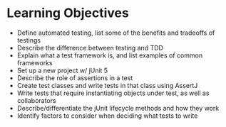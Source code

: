 # Learning Objectives

* Define automated testing, list some of the benefits and tradeoffs of testings
* Describe the difference between testing and TDD
* Explain what a test framework is, and list examples of common frameworks
* Set up a new project w/ jUnit 5
* Describe the role of assertions in a test
* Create test classes and write tests in that class using AssertJ
* Write tests that require instantiating objects under test, as well as collaborators
* Describe/differentiate the jUnit lifecycle methods and how they work
* Identify factors to consider when deciding what tests to write

